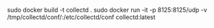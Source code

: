 sudo docker build -t collectd . 
sudo docker run -it -p 8125:8125/udp -v /tmp/collectd/conf/:/etc/collectd/conf collectd:latest
